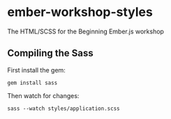 # ember-workshop-styles
The HTML/SCSS for the Beginning Ember.js workshop

## Compiling the Sass

First install the gem:
```
gem install sass
```

Then watch for changes:
```
sass --watch styles/application.scss
```
